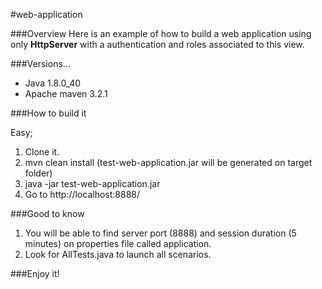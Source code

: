#web-application


###Overview
Here is an example of how to build a web application using only **HttpServer** with a authentication and roles associated to this view.

###Versions...

* Java 1.8.0_40
* Apache maven 3.2.1

###How to build it

Easy;

1. Clone it.
2. mvn clean install (test-web-application.jar will be generated on target folder)
3. java -jar test-web-application.jar
4. Go to http://localhost:8888/

###Good to know

1. You will be able to find server port (8888) and session duration (5 minutes) on properties file called application.
2. Look for AllTests.java to launch all scenarios.

###Enjoy it!
